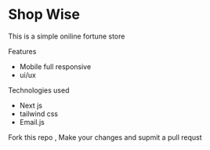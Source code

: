 # Shop Wise 

This is a simple oniline fortune store 

  Features
- Mobile full responsive 
- ui/ux


Technologies used 
- Next js 
- tailwind css
- Email.js


Fork this repo , Make your changes and supmit a pull requst 

